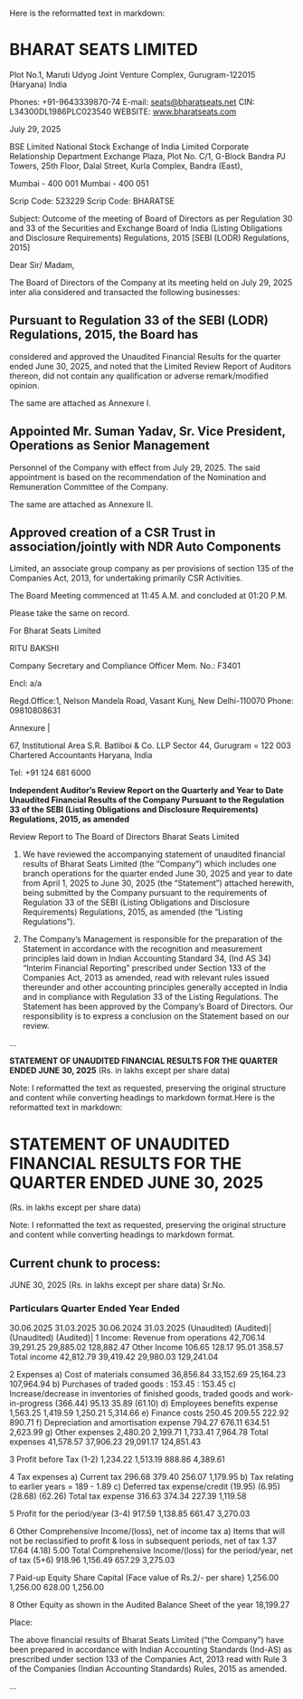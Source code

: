 Here is the reformatted text in markdown:

# BHARAT SEATS LIMITED
Plot No.1, Maruti Udyog Joint Venture Complex, Gurugram-122015 (Haryana) India

Phones: +91-9643339870-74 E-mail: [seats@bharatseats.net](mailto:seats@bharatseats.net)
CIN: L34300DL1986PLC023540 WEBSITE: www.bharatseats.com

July 29, 2025

BSE Limited National Stock Exchange of India Limited
Corporate Relationship Department Exchange Plaza, Plot No. C/1, G-Block Bandra
PJ Towers, 25th Floor, Dalal Street, Kurla Complex, Bandra (East),

Mumbai - 400 001 Mumbai - 400 051

Scrip Code: 523229 Scrip Code: BHARATSE

Subject: Outcome of the meeting of Board of Directors as per Regulation 30 and 33 of the
Securities and Exchange Board of India (Listing Obligations and Disclosure
Requirements) Regulations, 2015 [SEBI (LODR) Regulations, 2015]

Dear Sir/ Madam,

The Board of Directors of the Company at its meeting held on July 29, 2025 inter alia considered
and transacted the following businesses:

## Pursuant to Regulation 33 of the SEBI (LODR) Regulations, 2015, the Board has
considered and approved the Unaudited Financial Results for the quarter ended June
30, 2025, and noted that the Limited Review Report of Auditors thereon, did not contain
any qualification or adverse remark/modified opinion.

The same are attached as Annexure I.

## Appointed Mr. Suman Yadav, Sr. Vice President, Operations as Senior Management
Personnel of the Company with effect from July 29, 2025. The said appointment is based
on the recommendation of the Nomination and Remuneration Committee of the
Company.

The same are attached as Annexure II.

## Approved creation of a CSR Trust in association/jointly with NDR Auto Components
Limited, an associate group company as per provisions of section 135 of the Companies
Act, 2013, for undertaking primarily CSR Activities.

The Board Meeting commenced at 11:45 A.M. and concluded at 01:20 P.M.

Please take the same on record.

For Bharat Seats Limited

RITU BAKSHI

Company Secretary and Compliance Officer
Mem. No.: F3401

Encl: a/a

Regd.Office:1, Nelson Mandela Road, Vasant Kunj, New Delhi-110070
Phone: 09810808631

Annexure |

67, Institutional Area
S.R. Batliboi & Co. LLP Sector 44, Gurugram = 122 003
Chartered Accountants Haryana, India

Tel: +91 124 681 6000

**Independent Auditor’s Review Report on the Quarterly and Year to Date Unaudited Financial Results of the Company Pursuant to the Regulation 33 of the SEBI (Listing Obligations and Disclosure Requirements) Regulations, 2015, as amended**

Review Report to
The Board of Directors
Bharat Seats Limited

1. We have reviewed the accompanying statement of unaudited financial results of Bharat Seats Limited (the
“Company”) which includes one branch operations for the quarter ended June 30, 2025 and year to date from
April 1, 2025 to June 30, 2025 (the “Statement”) attached herewith, being submitted by the Company pursuant
to the requirements of Regulation 33 of the SEBI (Listing Obligations and Disclosure Requirements)
Regulations, 2015, as amended (the “Listing Regulations”).

2. The Company’s Management is responsible for the preparation of the Statement in accordance with the
recognition and measurement principles laid down in Indian Accounting Standard 34, (Ind AS 34) “Interim
Financial Reporting” prescribed under Section 133 of the Companies Act, 2013 as amended, read with relevant
rules issued thereunder and other accounting principles generally accepted in India and in compliance with
Regulation 33 of the Listing Regulations. The Statement has been approved by the Company’s Board of
Directors. Our responsibility is to express a conclusion on the Statement based on our review.

...

**STATEMENT OF UNAUDITED FINANCIAL RESULTS FOR THE QUARTER ENDED JUNE 30, 2025**
(Rs. in lakhs except per share data)

Note: I reformatted the text as requested, preserving the original structure and content while converting headings to markdown format.Here is the reformatted text in markdown:

# STATEMENT OF UNAUDITED FINANCIAL RESULTS FOR THE QUARTER ENDED JUNE 30, 2025
(Rs. in lakhs except per share data)

Note: I reformatted the text as requested, preserving the original structure and content while converting headings to markdown format.

## Current chunk to process:
JUNE 30, 2025 (Rs. in lakhs except per share data) Sr.No.

### Particulars Quarter Ended Year Ended
30.06.2025 31.03.2025 30.06.2024 31.03.2025
(Unaudited) (Audited)| (Unaudited) (Audited)|
1 Income:
Revenue from operations 42,706.14 39,291.25 29,885.02 128,882.47
Other Income 106.65 128.17 95.01 358.57
Total income 42,812.79 39,419.42 29,980.03 129,241.04

2 Expenses
a) Cost of materials consumed 36,856.84 33,152.69 25,164.23 107,964.94
b) Purchases of traded goods : 153.45 : 153.45
c) Increase/decrease in inventories of finished goods, traded goods and work-in-progress (366.44) 95.13 35.89 (61.10)
d) Employees benefits expense 1,563.25 1,419.59 1,250.21 5,314.66
e) Finance costs 250.45 209.55 222.92 890.71
f) Depreciation and amortisation expense 794.27 676.11 634.51 2,623.99
g) Other expenses 2,480.20 2,199.71 1,733.41 7,964.78
Total expenses 41,578.57 37,906.23 29,091.17 124,851.43

3 Profit before Tax (1-2) 1,234.22 1,513.19 888.86 4,389.61

4 Tax expenses
a) Current tax 296.68 379.40 256.07 1,179.95
b) Tax relating to earlier years = 189 - 1.89
c) Deferred tax expense/credit (19.95) (6.95) (28.68) (62.26)
Total tax expense 316.63 374.34 227.39 1,119.58

5 Profit for the period/year (3-4) 917.59 1,138.85 661.47 3,270.03

6 Other Comprehensive Income/(loss), net of income tax
a) Items that will not be reclassified to profit & loss in subsequent periods, net of tax 1.37 17.64 (4.18) 5.00
Total Comprehensive Income/(loss) for the period/year, net of tax (5+6) 918.96 1,156.49 657.29 3,275.03

7 Paid-up Equity Share Capital (Face value of Rs.2/- per share} 1,256.00 1,256.00 628.00 1,256.00

8 Other Equity as shown in the Audited Balance Sheet of the year 18,199.27

Place:

The above financial results of Bharat Seats Limited (“the Company”) have been prepared in accordance with Indian Accounting Standards (Ind-AS) as prescribed under section 133 of the Companies Act, 2013 read with Rule 3 of the Companies (Indian Accounting Standards) Rules, 2015 as amended.

...